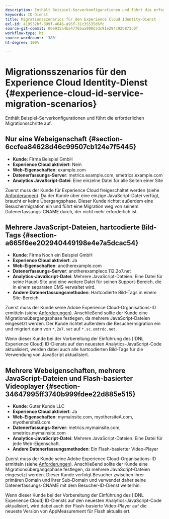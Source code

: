 ```yaml
---
description: Enthält Beispiel-Serverkonfigurationen und führt die erforderlichen Migrationsschritte auf.
keywords: ID-Dienst
title: Migrationsszenarios für den Experience Cloud Identity-Dienst
exl-id: 419532bf-399f-4646-a95f-31c35535d6fc
source-git-commit: 06e935a4ba4776baa900d3dc91e294c92b873c0f
workflow-type: ht
source-wordcount: '380'
ht-degree: 100%

---
```


# Migrationsszenarios für den Experience Cloud Identity-Dienst {#experience-cloud-id-service-migration-scenarios}

Enthält Beispiel-Serverkonfigurationen und führt die erforderlichen Migrationsschritte auf.

## Nur eine Webeigenschaft {#section-6ccfea84628d46c99507cb124e7f5445}

* **Kunde**: Firma Beispiel GmbH
* **Experience Cloud aktiviert**: Nein
* **Web-Eigenschaften**: example.com
* **Datenerfassungs-Server**: metrics.example.com, smetrics.example.com
* **Analytics JavaScript-Datei**: Eine einzelne Datei für alle Seiten einer Site

Zuerst muss der Kunde für Experience Cloud freigeschaltet werden (siehe  [Anforderungen](../../reference/requirements.md)). Da der Kunde über eine einzige JavaScript-Datei verfügt, braucht er keine Übergangsphase. Dieser Kunde richtet außerdem eine Besuchermigration ein und führt eine Migration weg von seinem Datenerfassungs-CNAME durch, der nicht mehr erforderlich ist.

## Mehrere JavaScript-Dateien, hartcodierte Bild-Tags {#section-a665f6ee202940449198e4e7a5dcac54}

* **Kunde**: Firma Noch ein Beispiel GmbH
* **Experience Cloud aktiviert**: Ja
* **Web-Eigenschaften**: anotherexample.com
* **Datenerfassungs-Server**: anotherexampleco.112.2o7.net
* **Analytics-JavaScript-Datei**: Mehrere JavaScript-Dateien. Eine Datei für seine Haupt-Site und eine weitere Datei für seinen Support-Bereich, die in einem separaten CMS verwaltet wird.
* **Andere Datenerfassungsmethoden**: Hartcodierte Bild-Tags in einem Site-Bereich

Zuerst muss der Kunde seine Adobe Experience Cloud-Organisations-ID ermitteln (siehe  [Anforderungen](../../reference/requirements.md)). Anschließend sollte der Kunde eine Migrationsübergangsphase festlegen, da mehrere JavaScript-Dateien eingesetzt werden. Der Kunde richtet außerdem die Besuchermigration ein und migriert dann von `*.2o7.net` auf `*.sc.omtrdc.net`.

Wenn dieser Kunde bei der Vorbereitung der Einführung des [!DNL Experience Cloud] ID-Diensts auf den neuesten Analytics-JavaScript-Code aktualisiert, werden dabei auch alle hartcodierten Bild-Tags für die Verwendung von JavaScript aktualisiert.

## Mehrere Webeigenschaften, mehrere JavaScript-Dateien und Flash-basierter Videoplayer {#section-34647995ff3740b999fdee22d885e515}

* **Kunde**: Guter Kunde LLC
* **Experience Cloud aktiviert**: Ja
* **Web-Eigenschaften**: mymainsite.com, myothersiteA.com, myothersiteB.com
* **Datenerfassungs-Server**: metrics.mymainsite.com, smetrics.mymainsite.com
* **Analytics-JavaScript-Datei**: Mehrere JavaScript-Dateien. Eine Datei für jede Web-Eigenschaft.
* **Andere Datenerfassungsmethoden**: Ein Flash-basierter Video-Player

Zuerst muss der Kunde seine Adobe Experience Cloud-Organisations-ID ermitteln (siehe  [Anforderungen](../../reference/requirements.md)). Anschließend sollte der Kunde eine Migrationsübergangsphase festlegen, da mehrere JavaScript-Dateien eingesetzt werden. Dieser Kunde verfolgt Besucher zwischen ihrer primären Domain und ihrer Sub-Domain und verwendet daher seine Datenerfassungs-CNAME mit dem Besucher-ID-Dienst weiterhin.

Wenn dieser Kunde bei der Vorbereitung der Einführung des [!DNL Experience Cloud] ID-Diensts auf den neuesten Analytics-JavaScript-Code aktualisiert, wird dabei auch der Flash-basierte Video-Player auf die neueste Version von AppMeasurement für Flash aktualisiert.
